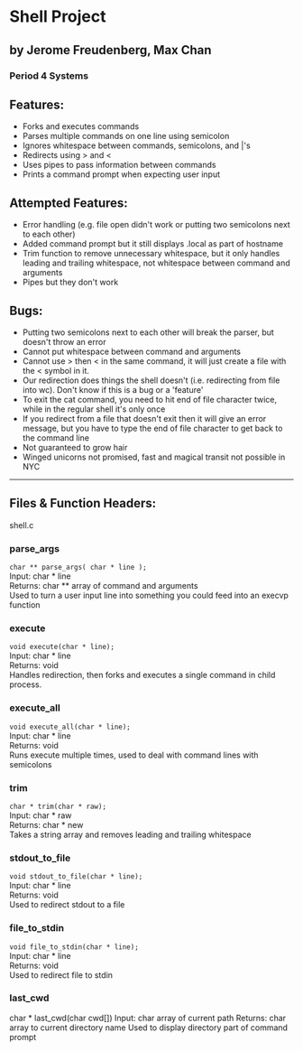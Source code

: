 # Shell Project
## by Jerome Freudenberg, Max Chan
### Period 4 Systems

## Features:

* Forks and executes commands
* Parses multiple commands on one line using semicolon
* Ignores whitespace between commands, semicolons, and |'s
* Redirects using > and <
* Uses pipes to pass information between commands
* Prints a command prompt when expecting user input

## Attempted Features:

* Error handling (e.g. file open didn't work or putting two semicolons next to each other)
* Added command prompt but it still displays .local as part of hostname
* Trim function to remove unnecessary whitespace, but it only handles leading and trailing whitespace, not whitespace between command and arguments
* Pipes but they don't work

## Bugs:

* Putting two semicolons next to each other will break the parser, but doesn't throw an error
* Cannot put whitespace between command and arguments
* Cannot use > then < in the same command, it will just create a file with the < symbol in it.
* Our redirection does things the shell doesn't (i.e. redirecting from file into wc).  Don't know if this is a bug or a 'feature'
* To exit the cat command, you need to hit end of file character twice, while in the regular shell it's only once
* If you redirect from a file that doesn't exit then it will give an error message, but you have to type the end of file character to get back to the command line
* Not guaranteed to grow hair
* Winged unicorns not promised, fast and magical transit not possible in NYC

***

## Files & Function Headers:

shell.c

### parse_args  
`char ** parse_args( char * line );`  
Input: char * line  
Returns: char ** array of command and arguments  
Used to turn a user input line into something you could feed into an execvp function  

### execute  
`void execute(char * line);`  
Input: char * line  
Returns: void  
Handles redirection, then forks and executes a single command in child process.

### execute_all  
`void execute_all(char * line);`  
Input: char * line  
Returns: void  
Runs execute multiple times, used to deal with command lines with semicolons  

### trim  
`char * trim(char * raw);`  
Input: char * raw  
Returns: char * new  
Takes a string array and removes leading and trailing whitespace

### stdout_to_file  
`void stdout_to_file(char * line);`  
Input: char * line  
Returns: void  
Used to redirect stdout to a file  

### file_to_stdin  
`void file_to_stdin(char * line);`  
Input: char * line  
Returns: void  
Used to redirect file to stdin  

### last_cwd
char * last_cwd(char cwd[])
Input: char array of current path
Returns: char array to current directory name
Used to display directory part of command prompt
